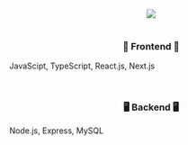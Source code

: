 <div align="center">
  <img src="https://github.com/user-attachments/assets/32e52ea4-e20a-41a9-b485-037444af42ee"/>
</div>

<br>

<h3 align="center">🎨 Frontend 🎨</h3>
<p>JavaScipt, TypeScript, React.js, Next.js</p>

<br>

<h3 align="center">🖥 Backend 🖥</h3>
<p>Node.js, Express, MySQL</p>

<br>
